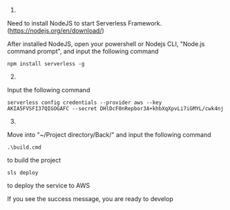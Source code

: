 1.
Need to install NodeJS to start Serverless Framework. (https://nodejs.org/en/download/)

After installed NodeJS, open your powershell or Nodejs CLI, "Node.js command prompt", and input the following command

```console
npm install serverless -g
```

2.
Input the following command

```console
serverless config credentials --provider aws --key AKIA5FVSFI37QIGOGAFC --secret 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
```

3.
Move into "~/Project directory/Back/" and input the following command

```console
.\build.cmd
```
to build the project

```console
sls deploy
```
to deploy the service to AWS

If you see the success message, you are ready to develop
